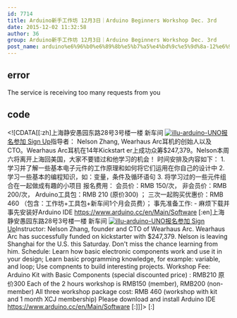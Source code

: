 ```yaml
---
id: 7714
title: Arduino新手工作坊 12月3日｜Arduino Beginners Workshop Dec. 3rd
date: 2015-12-02 11:32:58
author: 36
group: Arduino新手工作坊 12月3日｜Arduino Beginners Workshop Dec. 3rd
post_name: arduino%e6%96%b0%e6%89%8b%e5%b7%a5%e4%bd%9c%e5%9d%8a-12%e6%9c%883%e6%97%a5%ef%bd%9carduino-beginners-workshop-dec-3rd
---
```


## error
The service is receiving too many requests from you

## code
 <!\[CDATA\[\[:zh\]上海静安愚园东路28号3号楼一楼 新车间 [![illu-arduino-UNO](http://139.162.84.35/wp-content/uploads/2015/12/illu-arduino-UNO.png)](http://139.162.84.35/wp-content/uploads/2015/12/illu-arduino-UNO.png)[报名参加 Sign Up](http://www.huodongxing.com/event/5311117226000 "立即报名")指导者： Nelson Zhang, Wearhaus Arc耳机的创始人以及CTO。Wearhaus Arc耳机在14年Kickstart er上成功众筹$247,379。Nelson本周六将离开上海回美国，大家不要错过和他学习的机会！ 时间安排及内容如下： 1\. 学习并了解一些基本电子元件的工作原理和如何将它们运用在你自己的设计中 2\. 学习一些基本的编程知识，如：变量，条件及循环语句 3\. 将学习过的一些元件组合在一起做成有趣的小项目 报名费用： 会员价：RMB 150/次， 非会员价：RMB 200/次， Arduino工具包：RMB 210 (原价300) ； 三次一起购买优惠价：RMB 460 （包含：工作坊+工具包+新车间1个月会员费）； 事先准备工作: - 麻烦下载并事先安装好Arduino IDE https://www.arduino.cc/en/Main/Software \[:en\]上海静安愚园东路28号3号楼一楼 新车间 [![illu-arduino-UNO](http://139.162.84.35/wp-content/uploads/2015/12/illu-arduino-UNO.png)](http://139.162.84.35/wp-content/uploads/2015/12/illu-arduino-UNO.png)[报名参加 Sign Up](http://www.huodongxing.com/event/5311117226000 "立即报名")Instructor: Nelson Zhang, founder and CTO of Wearhaus Arc. Wearhaus Arc has successfully funded on kickstarter with $247,379\. Nelson is leaving Shanghai for the U.S. this Saturday. Don't miss the chance learning from him. Schedule: Learn how basic electronic components work and use it in your design; Learn basic programming knowledge, for example: variable, and loop; Use compnents to build interesting projects. Workshop Fee: Arduino Kit with Basic Components (special discounted price) : RMB210 原价300 Each of the 2 hours workshop is RMB150 (member), RMB200 (non-member) All three workshop package cost: RMB 460 (workshop with kit and 1 month XCJ membership) Please download and install Arduino IDE https://www.arduino.cc/en/Main/Software \[:\]\]\]> \[:\]
